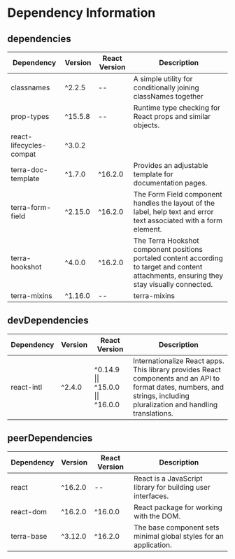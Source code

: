 # Dependency Information

## dependencies
| Dependency | Version | React Version | Description |
|-|-|-|-|
| classnames | ^2.2.5 | -- | A simple utility for conditionally joining classNames together |
| prop-types | ^15.5.8 | -- | Runtime type checking for React props and similar objects. |
| react-lifecycles-compat | ^3.0.2 | | |
| terra-doc-template | ^1.7.0 | ^16.2.0 | Provides an adjustable template for documentation pages. |
| terra-form-field | ^2.15.0 | ^16.2.0 | The Form Field component handles the layout of the label, help text and error text associated with a form element. |
| terra-hookshot | ^4.0.0 | ^16.2.0 | The Terra Hookshot component positions portaled content according to target and content attachments, ensuring they stay visually connected. |
| terra-mixins | ^1.16.0 | -- | terra-mixins |

## devDependencies
| Dependency | Version | React Version | Description |
|-|-|-|-|
| react-intl | ^2.4.0 | ^0.14.9 \|\| ^15.0.0 \|\| ^16.0.0 | Internationalize React apps. This library provides React components and an API to format dates, numbers, and strings, including pluralization and handling translations. |

## peerDependencies
| Dependency | Version | React Version | Description |
|-|-|-|-|
| react | ^16.2.0 | -- | React is a JavaScript library for building user interfaces. |
| react-dom | ^16.2.0 | ^16.0.0 | React package for working with the DOM. |
| terra-base | ^3.12.0 | ^16.2.0 | The base component sets minimal global styles for an application. |
